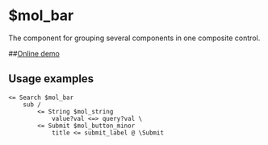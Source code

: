 # $mol_bar

The component for grouping several components in one composite control.

##[Online demo](https://mol.hyoo.ru/#!section=demos/readme/demo=mol_bar_demo)

## Usage examples
```
<= Search $mol_bar
	sub /
		<= String $mol_string
			value?val <=> query?val \
		<= Submit $mol_button_minor
			title <= submit_label @ \Submit
```
